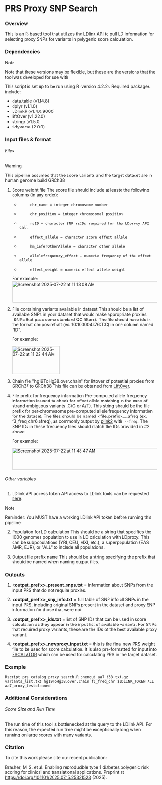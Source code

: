 # PRS Proxy SNP Search
### Overview
This is an R-based tool that utilizes the [LDlink API](https://ldlink.nih.gov/?tab=home) to pull LD information for selecting proxy SNPs for variants in polygenic score calculation. 

### Dependencies
>[!NOTE]
> Note that these versions may be flexible, but these are the versions that the tool was developed for use with
>

This script is set up to be run using R (version 4.2.2). Required packages include:
* data.table (v1.14.8)
* dplyr (v1.1.0)
* LDlinkR (v1.4.0.9000)
* liftOver (v1.22.0)
* stringr (v1.5.0)
* tidyverse (2.0.0)

### Input files & format

###### Files
>[!WARNING]
> This pipeline assumes that the score variants and the target dataset are in human genome build GRCh38
>

1. Score weight file
    The score file should include at leaste the following columns (in any order):
    *          chr_name = integer chromosome number
    *          chr_position = integer chromosomal position
    *          rsID = character SNP rsIDs required for the LDproxy API call
    *          effect_allele = character score effect allele
    *          hm_inferOtherAllele = character other allele
    *          allelefrequency_effect = numeric frequency of the effect allele
    *          effect_weight = numeric effect allele weight

    For example:
    <img width="1048" height="70" alt="Screenshot 2025-07-22 at 11 13 08 AM" src="https://github.com/user-attachments/assets/07809ac4-055e-4a27-a78e-d2c82fde90b3" />


2. File containing variants available in dataset
    This should be a list of available SNPs in your dataset that would make appropriate proxies (SNPs that pass some standard QC filters). The file should have ids in the format chr:pos:ref:alt (ex. 10:100004376:T:C) in one column named "ID".
    
    For example:
   
    <img width="157" height="93" alt="Screenshot 2025-07-22 at 11 22 44 AM" src="https://github.com/user-attachments/assets/596b1aeb-762f-4b9f-a9ce-d8c60162bc35" />


4. Chain file "hg19ToHg38.over.chain" for liftover of potential proxies from GRCh37 to GRCh38
    This file can be obtained from [LiftOver](https://hgdownload.cse.ucsc.edu/goldenpath/hg19/liftOver/). 
    
5. File prefix for frequency information
    Pre-computed allele frequency information is used to check for effect allele matching in the case of strand ambiguous variants (C/G or A/T). This string should be the file prefix for per-chromosome pre-computed allele frequency information for the dataset. The files should be named <file_prefix>\_<chr>\_.afreq (ex. f3_freq_chr6.afreq), as commonly output by [plink2](https://www.cog-genomics.org/plink/2.0/) with` --freq`. The SNP IDs in these frequency files should match the IDs provided in #2 above.
    
    For example:
   
    <img width="629" height="73" alt="Screenshot 2025-07-22 at 11 48 47 AM" src="https://github.com/user-attachments/assets/84dce7d1-ff80-4801-a79d-ae8e20396444" />


    
###### Other variables
1. LDlink API access token
    API access to LDlink tools can be requested [here](https://ldlink.nih.gov/?tab=apiaccess).
>[!NOTE]
> Reminder: You MUST have a working LDlink API token before running this pipeline
>
    
2. Population for LD calculation
    This should be a string that specifies the 1000 genomes population to use in LD calculation with LDproxy. This can be subpopulations (YRI, CEU, MXl, etc.), a superpopulation (EAS, AMR, EUR), or "ALL" to include all populations.
    
3. Output file prefix name
    This should be a string specifying the prefix that should be named when naming output files.

### Outputs
1. **<output_prefix>_present_snps.txt** = information about SNPs from the input PRS that do not require proxies.
    
2. **<output_prefix>_snp_info.txt** = full table of SNP info all SNPs in the input PRS, including original SNPs present in the dataset and proxy SNP information for those that were not

3. **<output_prefix>_ids.txt** = list of SNP IDs that can be used in score calculation as they appear in the input list of available variants. For SNPs that required proxy variants, these are the IDs of the best available proxy variant.

4. **<output_prefix>_newproxy_input.txt** = this is the final new PRS weight file to be used for score calculation. It is also pre-formatted for input into [ESCALATOR](https://github.com/menglin44/ESCALATOR) which can be used for calculating PRS in the target dataset.

### Example
```
Rscript prs_catalog_proxy_search.R onengut_aa7_b38.txt.gz variants_list.txt hg19ToHg38.over.chain f3_freq_chr $LDLINK_TOKEN ALL aa7_proxy_testcleaned
```
    
### Additional Considerations
  
###### Score Size and Run Time
The run time of this tool is bottlenecked at the query to the LDlink API. For this reason, the expected run time might be exceptionally long when running on large scores with many variants.
    
### Citation
    
To cite this work please cite our recent publication: 

Brasher, M. S. et al. Enabling reproducible type 1 diabetes polygenic risk scoring for clinical and translational applications. Preprint at https://doi.org/10.1101/2025.07.15.25331523 (2025).

